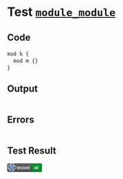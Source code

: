 # Test [`module_module`](/doc/tests/statement_usage.md#L112)

## Code

```µcad
mod k {
  mod m {}
}

```

## Output

```,plain
```

## Errors

```,plain
```

## Test Result

![OK](/doc/tests/.test/module_module.png)
